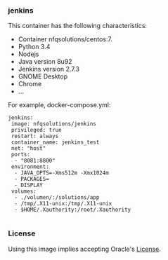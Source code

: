 ### jenkins

This container has the following characteristics:
- Container nfqsolutions/centos:7.
- Python 3.4
- Nodejs
- Java version 8u92
- Jenkins version 2.7.3
- GNOME Desktop
- Chrome
- ...

For example, docker-compose.yml:
```
jenkins:
 image: nfqsolutions/jenkins
 privileged: true
 restart: always
 container_name: jenkins_test
 net: "host"
 ports:
  - "8081:8800"
 environment:
  - JAVA_OPTS=-Xms512m -Xmx1024m
  - PACKAGES=
  - DISPLAY
 volumes:
  - ./volumen/:/solutions/app
  - /tmp/.X11-unix:/tmp/.X11-unix
  - $HOME/.Xauthority:/root/.Xauthority
 
```


### License

Using this image implies accepting Oracle's [License](http://www.oracle.com/technetwork/java/javase/terms/license/index.html).